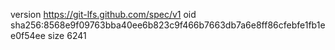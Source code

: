 version https://git-lfs.github.com/spec/v1
oid sha256:8568e9f09763bba40ee6b823c9f466b7663db7a6e8ff86cfebfe1fb1ee0f54ee
size 6241
